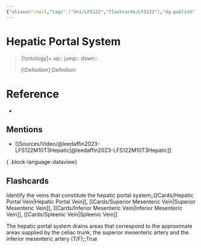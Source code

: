 ```yaml
---
{"aliases":null,"tags":["Uni/LFS122","flashcards/LFS122"],"dg-publish":true,"permalink":"/cards/hepatic-portal-system/","dgPassFrontmatter":true}
---
```


# Hepatic Portal System

> [!ontology]+
> up:: 
> jump:: 
> down:: 

> [!Definition] Definition

# Reference

- 

## Mentions

- [[Sources/Video/@leedaffin2023-LFS122M10T3Hepatic\|@leedaffin2023-LFS122M10T3Hepatic]]

{ .block-language-dataview}

## Flashcards

Identify the veins that constitute the hepatic portal system;;[[Cards/Hepatic Portal Vein\|Hepatic Portal Vein]], [[Cards/Superior Mesenteric Vein\|Superior Mesenteric Vein]], [[Cards/Inferior Mesenteric Vein\|Inferior Mesenteric Vein]], [[Cards/Spleenic Vein\|Spleenic Vein]]
<!--SR:!2023-10-25,1,130-->

The hepatic portal system drains areas that correspond to the approximate areas supplied by the celiac trunk, the superior mesenteric artery and the inferior mesenteric artery (T/F);;True
<!--SR:!2023-10-26,2,150-->